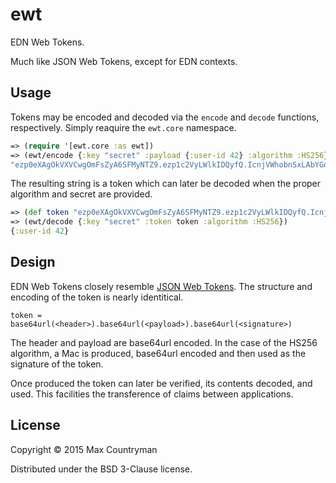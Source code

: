 # ewt

EDN Web Tokens.

Much like JSON Web Tokens, except for EDN contexts.

## Usage

Tokens may be encoded and decoded via the `encode` and `decode` functions,
respectively. Simply reaquire the `ewt.core` namespace.

```clojure
=> (require '[ewt.core :as ewt])
=> (ewt/encode {:key "secret" :payload {:user-id 42} :algorithm :HS256})
"ezp0eXAgOkVXVCwgOmFsZyA6SFMyNTZ9.ezp1c2VyLWlkIDQyfQ.IcnjVWhobnSxLAbYGomZ1ZHFn4FadQ1Z0PD4hGe5zYQ"
```

The resulting string is a token which can later be decoded when the proper
algorithm and secret are provided.

```clojure
=> (def token "ezp0eXAgOkVXVCwgOmFsZyA6SFMyNTZ9.ezp1c2VyLWlkIDQyfQ.IcnjVWhobnSxLAbYGomZ1ZHFn4FadQ1Z0PD4hGe5zYQ")
=> (ewt/decode {:key "secret" :token token :algorithm :HS256})
{:user-id 42}
```

## Design

EDN Web Tokens closely resemble [JSON Web Tokens](http://jwt.io/). The structure and encoding of
the token is nearly identitical. 

```
token = base64url(<header>).base64url(<payload>).base64url(<signature>)
```

The header and payload are base64url encoded. In the case of the HS256
algorithm, a Mac is produced, base64url encoded and then used as the signature
of the token.

Once produced the token can later be verified, its contents decoded, and used.
This facilities the transference of claims between applications.

## License

Copyright © 2015 Max Countryman

Distributed under the BSD 3-Clause license.
